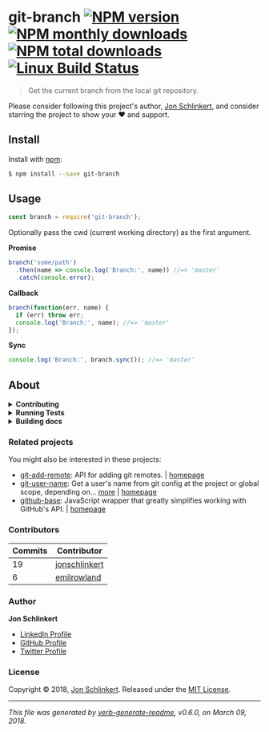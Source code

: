 # git-branch [![NPM version](https://img.shields.io/npm/v/git-branch.svg?style=flat)](https://www.npmjs.com/package/git-branch) [![NPM monthly downloads](https://img.shields.io/npm/dm/git-branch.svg?style=flat)](https://npmjs.org/package/git-branch) [![NPM total downloads](https://img.shields.io/npm/dt/git-branch.svg?style=flat)](https://npmjs.org/package/git-branch) [![Linux Build Status](https://img.shields.io/travis/jonschlinkert/git-branch.svg?style=flat&label=Travis)](https://travis-ci.org/jonschlinkert/git-branch)

> Get the current branch from the local git repository.

Please consider following this project's author, [Jon Schlinkert](https://github.com/jonschlinkert), and consider starring the project to show your :heart: and support.

## Install

Install with [npm](https://www.npmjs.com/):

```sh
$ npm install --save git-branch
```

## Usage

```js
const branch = require('git-branch');
```

Optionally pass the cwd (current working directory) as the first argument.

**Promise**

```js
branch('some/path')
  .then(name => console.log('Branch:', name)) //=> 'master'
  .catch(console.error);
```

**Callback**

```js
branch(function(err, name) {
  if (err) throw err;
  console.log('Branch:', name); //=> 'master'
});
```

**Sync**

```js
console.log('Branch:', branch.sync()); //=> 'master'
```

## About

<details>
<summary><strong>Contributing</strong></summary>

Pull requests and stars are always welcome. For bugs and feature requests, [please create an issue](../../issues/new).

</details>

<details>
<summary><strong>Running Tests</strong></summary>

Running and reviewing unit tests is a great way to get familiarized with a library and its API. You can install dependencies and run tests with the following command:

```sh
$ npm install && npm test
```

</details>

<details>
<summary><strong>Building docs</strong></summary>

_(This project's readme.md is generated by [verb](https://github.com/verbose/verb-generate-readme), please don't edit the readme directly. Any changes to the readme must be made in the [.verb.md](.verb.md) readme template.)_

To generate the readme, run the following command:

```sh
$ npm install -g verbose/verb#dev verb-generate-readme && verb
```

</details>

### Related projects

You might also be interested in these projects:

* [git-add-remote](https://www.npmjs.com/package/git-add-remote): API for adding git remotes. | [homepage](https://github.com/jonschlinkert/git-add-remote "API for adding git remotes.")
* [git-user-name](https://www.npmjs.com/package/git-user-name): Get a user's name from git config at the project or global scope, depending on… [more](https://github.com/jonschlinkert/git-user-name) | [homepage](https://github.com/jonschlinkert/git-user-name "Get a user's name from git config at the project or global scope, depending on what git uses in the current context.")
* [github-base](https://www.npmjs.com/package/github-base): JavaScript wrapper that greatly simplifies working with GitHub's API. | [homepage](https://github.com/jonschlinkert/github-base "JavaScript wrapper that greatly simplifies working with GitHub's API.")

### Contributors

| **Commits** | **Contributor** | 
| --- | --- |
| 19 | [jonschlinkert](https://github.com/jonschlinkert) |
| 6 | [emilrowland](https://github.com/emilrowland) |

### Author

**Jon Schlinkert**

* [LinkedIn Profile](https://linkedin.com/in/jonschlinkert)
* [GitHub Profile](https://github.com/jonschlinkert)
* [Twitter Profile](https://twitter.com/jonschlinkert)

### License

Copyright © 2018, [Jon Schlinkert](http://github.com/https://github.com/jonschlinkert).
Released under the [MIT License](LICENSE).

***

_This file was generated by [verb-generate-readme](https://github.com/verbose/verb-generate-readme), v0.6.0, on March 09, 2018._